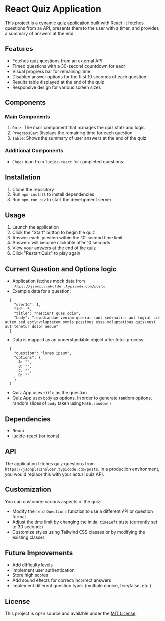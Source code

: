 # React Quiz Application

This project is a dynamic quiz application built with React. It fetches questions from an API, presents them to the user with a timer, and provides a summary of answers at the end.

## Features

- Fetches quiz questions from an external API
- Timed questions with a 30-second countdown for each
- Visual progress bar for remaining time
- Disabled answer options for the first 10 seconds of each question
- Results table displayed at the end of the quiz
- Responsive design for various screen sizes

## Components

### Main Components

1. `Quiz`: The main component that manages the quiz state and logic
2. `ProgressBar`: Displays the remaining time for each question
3. `Table`: Shows the summary of user answers at the end of the quiz

### Additional Components

- `Check` icon from `lucide-react` for completed questions

## Installation

1. Clone the repository
2. Run `npm install` to install dependencies
3. Run `npm run dev` to start the development server

## Usage

1. Launch the application
2. Click the "Start" button to begin the quiz
3. Answer each question within the 30-second time limit
4. Answers will become clickable after 10 seconds
5. View your answers at the end of the quiz
6. Click "Restart Quiz" to play again

## Current Question and Options logic

- Application fetches mock data from `https://jsonplaceholder.typicode.com/posts`.
- Example data for a question:

```
  {
    "userId": 1,
    "id": 5,
    "title": "nesciunt quas odio",
    "body": "repudiandae veniam quaerat sunt sed\nalias aut fugiat sit autem sed est\nvoluptatem omnis possimus esse voluptatibus quis\nest aut tenetur dolor neque"
  }
```

- Data is mapped as an understandable object after fetch process:

```
  {
    "question": "lorem ipsum",
    "options": {
      A: "",
      B: "",
      C: "",
      D: ""
    }
  }
```

- Quiz App uses `title` as the question
- Quiz App uses `body` as options. In order to generate random options, random slices of `body` taken using `Math.random()`

## Dependencies

- React
- lucide-react (for icons)

## API

The application fetches quiz questions from `https://jsonplaceholder.typicode.com/posts`. In a production environment, you would replace this with your actual quiz API.

## Customization

You can customize various aspects of the quiz:

- Modify the `fetchQuestions` function to use a different API or question format
- Adjust the time limit by changing the initial `timeLeft` state (currently set to 30 seconds)
- Customize styles using Tailwind CSS classes or by modifying the existing classes

## Future Improvements

- Add difficulty levels
- Implement user authentication
- Store high scores
- Add sound effects for correct/incorrect answers
- Implement different question types (multiple choice, true/false, etc.)

## License

This project is open source and available under the [MIT License](LICENSE).
